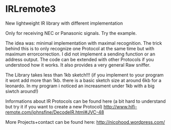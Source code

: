 IRLremote3
==========

New lightweight IR library with different implementation

Only for receiving NEC or Panasonic signals. Try the example.

The idea was: minimal implementation with maximal recognition. The trick behind this is to only recognize one Protocol at the same time but with maximum errorcorrection. I did not implement a sending function or an address output. The code can be extended with other Protocols if you understood how it works. It also provides a very general Raw sniffer.

The Library takes less than 1kb sketch!!! (if you implement to your program it wont add more than 1kb. there is a basic sketch size at around 6kb for a leonardo. In my program i noticed an increasment under 1kb with a big siwtch around!)

Informations about IR Protocols can be found here (a bit hard to understand but try it if you want to create a new Protocol)
http://www.hifi-remote.com/johnsfine/DecodeIR.html#JVC-48

More Projects+contact can be found here:
http://nicohood.wordpress.com/
